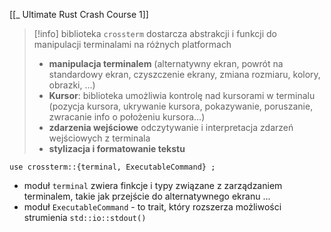 [[_ Ultimate Rust Crash Course 1]]

>[!info] biblioteka `crossterm`
>dostarcza abstrakcji i funkcji do manipulacji terminalami na różnych platformach
>- **manipulacja terminalem** (alternatywny ekran, powrót na standardowy ekran, czyszczenie ekrany, zmiana rozmiaru, kolory, obrazki, ...)
>- **Kursor**: biblioteka umożliwia kontrolę nad kursorami w terminalu (pozycja kursora, ukrywanie kursora, pokazywanie, poruszanie, zwracanie info o położeniu kursora...)
>- **zdarzenia wejściowe** odczytywanie i interpretacja zdarzeń wejściowych z terminala 
>- **stylizacja i formatowanie tekstu**

`use crossterm::{terminal, ExecutableCommand} ;`
- moduł `terminal` zwiera finkcje i typy związane z zarządzaniem terminalem, takie jak przejście do alternatywnego ekranu ...
- moduł `ExecutableCommand` - to trait, który rozszerza  możliwości strumienia `std::io::stdout()`



